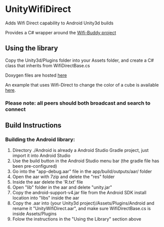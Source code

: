 # UnityWifiDirect
Adds Wifi Direct capability to Android Unity3d builds

Provides a C# wrapper around the [Wifi-Buddy project](https://github.com/Crash-Test-Buddies/WiFi-Buddy)

## Using the library
Copy the Unity3d/Plugins folder into your Assets folder, and create a C# class that inherits from WifiDirectBase.cs

Doxygen files are hosted [here](http://saltyjeff.github.io/UnityWifiDirect/html)

An example that uses Wifi-Direct to change the color of a cube is available [here](https://github.com/saltyJeff/WifiDirectExample).

### Please note: all peers should both broadcast and search to connect

## Build Instructions
### Building the Android library:
1. Directory ./Android is already a Android Studio Gradle project, just import it into Android Studio
2. Use the build button in the Android Studio menu bar (the gradle file has been pre-configured)
3. Go into the "app-debug.aar" file in the app/build/outputs/aar/ folder
4. Open the aar with 7zip and delete the "res" folder
5. Inside the aar delete the 'R.txt' file
6. Open "lib" folder in the aar and delete "unity.jar"
7. Copy the android-support-v4.jar file from the Android SDK install location into "libs" inside the aar
8. Copy the .aar into (your Unity3d project)/Assets/Plugins/Android and rename it "UnityWifiDirect.aar", and make sure WifiDirectBase.cs is inside Assets/Plugins
9. Folow the instructions in the "Using the Library" section above

